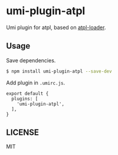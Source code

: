 # umi-plugin-atpl

Umi plugin for atpl, based on [atpl-loader](https://github.com/sorrycc/atpl-loader).

## Usage

Save dependencies.

```bash
$ npm install umi-plugin-atpl --save-dev
```

Add plugin in `.umirc.js`.

```
export default {
  plugins: [
    'umi-plugin-atpl',
  ],
}
```

## LICENSE

MIT
